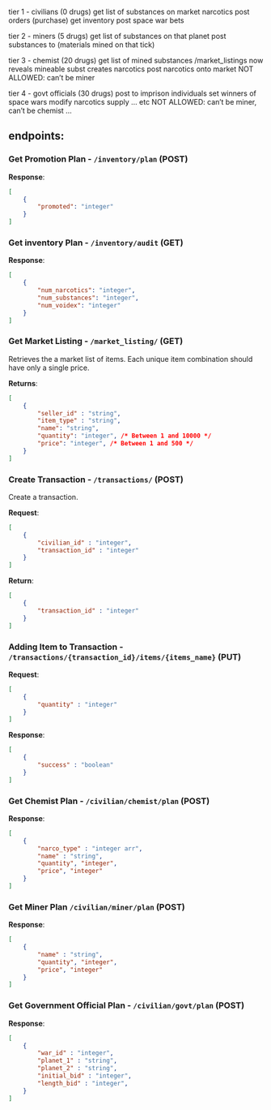 tier 1 - civilians (0 drugs)
get list of substances on market narcotics
post orders (purchase)
get inventory
post space war bets

tier 2 - miners (5 drugs)
get list of substances on that planet
post substances to (materials mined on that tick)

tier 3 - chemist (20 drugs)
get list of mined substances 
/market_listings now reveals mineable subst
creates narcotics
post narcotics onto market
NOT ALLOWED: can’t be miner

tier 4 - govt officials (30 drugs)
post to imprison individuals
set winners of space wars
modify narcotics supply … etc
NOT ALLOWED: can’t be miner, can’t be chemist …  

## endpoints: 

### Get Promotion Plan - `/inventory/plan` (POST)

**Response**:

```json
[
    {
        "promoted": "integer"
    }
]
```


### Get inventory Plan - `/inventory/audit` (GET)

**Response**:

```json
[
    {
        "num_narcotics": "integer",
        "num_substances": "integer",
        "num_voidex": "integer"
    }
]
```


### Get Market Listing - `/market_listing/` (GET)

Retrieves the a market list of items. Each unique item combination should have only a single price.

**Returns**:

```json
[
    {
        "seller_id" : "string",
        "item_type" : "string",
        "name": "string",
        "quantity": "integer", /* Between 1 and 10000 */
        "price": "integer", /* Between 1 and 500 */
    }
]
```


### Create Transaction - `/transactions/` (POST)

Create a transaction.

**Request**:

```json
[
    {
        "civilian_id" : "integer",
        "transaction_id" : "integer"
    }
]
```

**Return**:

```json
[
    {
        "transaction_id" : "integer"
    }
]
```


### Adding Item to Transaction - `/transactions/{transaction_id}/items/{items_name}` (PUT)

**Request**:

```json
[
    {
        "quantity" : "integer"
    }
]
```

**Response**:

```json
[
    {
        "success" : "boolean"
    }
]
```


### Get Chemist Plan - `/civilian/chemist/plan` (POST)

**Response**:

```json
[
    {
        "narco_type" : "integer arr",
        "name" : "string",
        "quantity", "integer",
        "price", "integer"
    }
]
```


### Get Miner Plan `/civilian/miner/plan` (POST)

**Response**:

```json
[
    {
        "name" : "string",
        "quantity", "integer",
        "price", "integer"
    }
]
```


### Get Government Official Plan - `/civilian/govt/plan` (POST)

**Response**:

```json
[
    {
        "war_id" : "integer",
        "planet_1" : "string",
        "planet_2" : "string",
        "initial_bid" : "integer",
        "length_bid" : "integer",
    }
]
```
